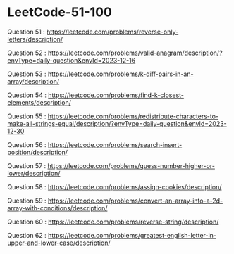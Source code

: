 # LeetCode-51-100

Question 51 : https://leetcode.com/problems/reverse-only-letters/description/

Question 52 : https://leetcode.com/problems/valid-anagram/description/?envType=daily-question&envId=2023-12-16

Question 53 : https://leetcode.com/problems/k-diff-pairs-in-an-array/description/

Question 54 : https://leetcode.com/problems/find-k-closest-elements/description/

Question 55 : https://leetcode.com/problems/redistribute-characters-to-make-all-strings-equal/description/?envType=daily-question&envId=2023-12-30

Question 56 : https://leetcode.com/problems/search-insert-position/description/

Question 57 : https://leetcode.com/problems/guess-number-higher-or-lower/description/

Question 58 : https://leetcode.com/problems/assign-cookies/description/

Question 59 : https://leetcode.com/problems/convert-an-array-into-a-2d-array-with-conditions/description/

Question 60 : https://leetcode.com/problems/reverse-string/description/

Question 62 : https://leetcode.com/problems/greatest-english-letter-in-upper-and-lower-case/description/
